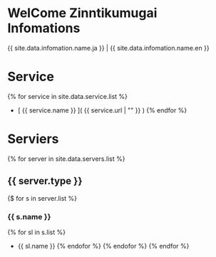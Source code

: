 # WelCome Zinntikumugai Infomations

{{ site.data.infomation.name.ja }} | {{ site.data.infomation.name.en }}

# Service

{% for service in site.data.service.list %}
- [ {{ service.name }} ]( {{ service.url | "" }} )
{% endfor %}

# Serviers

{% for server in site.data.servers.list %}
## {{ server.type }}
{$ for s in server.list %}
### {{ s.name }}
{% for sl in s.list %}
- {{ sl.name }}
{% endofor %}
{% endofor %}
{% endfor %}
